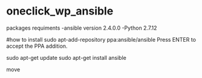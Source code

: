 # oneclick_wp_ansible

packages requiments
-ansible version 2.4.0.0
-Python 2.7.12

#how to install 
sudo apt-add-repository ppa:ansible/ansible
Press ENTER to accept the PPA addition.

sudo apt-get update
sudo apt-get install ansible


move

